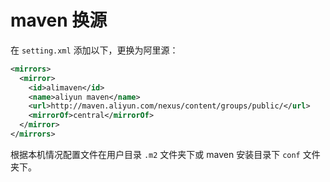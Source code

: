 # maven 换源

在 `setting.xml` 添加以下，更换为阿里源：

```xml
<mirrors>
  <mirror>
    <id>alimaven</id>
    <name>aliyun maven</name>
    <url>http://maven.aliyun.com/nexus/content/groups/public/</url>
    <mirrorOf>central</mirrorOf>        
  </mirror>
</mirrors>
```

根据本机情况配置文件在用户目录 `.m2` 文件夹下或 maven 安装目录下 `conf` 文件夹下。